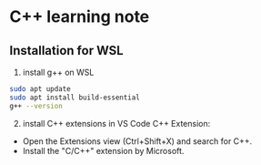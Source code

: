 # C++ learning note

## Installation for WSL
1. install g++ on WSL
```bash
sudo apt update
sudo apt install build-essential
g++ --version
```

2. install C++ extensions in VS Code
C++ Extension:
* Open the Extensions view (Ctrl+Shift+X) and search for C++.
* Install the "C/C++" extension by Microsoft.

